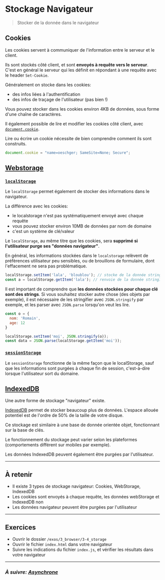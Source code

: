 # Stockage Navigateur

> Stocker de la donnée dans le navigateur

## Cookies

Les cookies servent à communiquer de l'information entre le serveur et le client.

Ils sont stockés côté client, et sont **envoyés à requête vers le serveur**. C'est en général le serveur qui les définit en répondant à une requête avec le header `Set-Cookie`.

Généralement on stocke dans les cookies:
- des infos liées à l'authentification
- des infos de traçage de l'utilisateur (pas bien !)

Vous pouvez stocker dans les cookies environ 4KB de données, sous forme d'une chaîne de caractères.

Il également possible de lire et modifier les cookies côté client, avec [`document.cookie`](https://developer.mozilla.org/en-US/docs/Web/API/Document/cookie).

Lire ou écrire un cookie nécessite de bien comprendre comment ils sont construits.

```js
document.cookie = "name=oeschger; SameSite=None; Secure";
```

## [Webstorage](https://developer.mozilla.org/fr/docs/Web/API/Web_Storage_API)

### [`localStorage`](https://developer.mozilla.org/fr/docs/Web/API/Window/localStorage)

Le `localStorage` permet également de stocker des informations dans le navigateur.

La différence avec les cookies:
- le localstorage n'est pas systématiquement envoyé avec chaque requête
- vous pouvez stocker environ 10MB de données par nom de domaine
- c'est un système de clé/valeur

Le `localStorage`, au même titre que les cookies, sera **supprimé si l'utilisateur purge ses "données navigateur"**.

En général, les informations stockées dans le `localstorage` relèvent de préfèrences utilisateur peu sensibles, ou de brouillons de formulaire, dont l'effacement ne sera pas problématique.

```js
localStorage.setItem('lala', 'bloublou'); // stocke de la donnée stringifiée
const a = localStorage.getItem('lala'); // renvoie de la donnée stringifiée
```

Il est important de comprendre que **les données stockées pour chaque clé sont des strings**. Si vous souhaitez stocker autre chose (des objets par exemple), il est nécessaire de les stringifier avec `JSON.stringify` par exemple, et les parser avec `JSON.parse` lorsqu'on veut les lire.

```js
const o = {
  nom: 'Romain',
  age: 12
}

localStorage.setItem('moi', JSON.stringify(o));
const data = JSON.parse(localStorage.getItem('moi'));
```

### [`sessionStorage`](https://developer.mozilla.org/fr/docs/Web/API/Window/sessionStorage)

Le `sessionStorage` fonctionne de la même façon que le localStorage, sauf que les informations sont purgées à chaque fin de session, c'est-à-dire lorsque l'utilisateur sort du domaine.

## [IndexedDB](https://developer.mozilla.org/fr/docs/Web/API/IndexedDB_API)

Une autre forme de stockage "navigateur" existe.

[IndexedDB](https://developer.mozilla.org/fr/docs/Web/API/IndexedDB_API) permet de stocker beaucoup plus de données. L'espace allouée potentiel est de l'ordre de 50% de la taille de votre disque.

Ce stockage est similaire à une base de donnée orientée objet, fonctionnant sur la base de clés.

Le fonctionnement du stockage peut varier selon les plateformes (comportements différent sur mobiles par exemple).

Les données IndexedDB peuvent également être purgées par l'utilisateur.

---

## À retenir

- Il existe 3 types de stockage navigateur: Cookies, WebStorage, IndexedDB
- Les cookies sont envoyés à chaque requête, les données webStorage et IndexedDB non
- Les données navigateur peuvent être purgées par l'utilisateur

---

## Exercices

- Ouvrir le dossier `/exos/3_browser/3-4_storage`
- Ouvrir le fichier `index.html` dans votre navigateur
- Suivre les indications du fichier `index.js`, et vérifier les résultats dans votre navigateur

---

### _À suivre: [Asynchrone](../4_async/ReadMe.md)_
